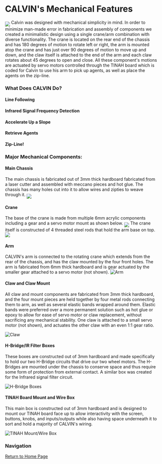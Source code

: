 CALVIN's Mechanical Features
=====
<img src="images/Photoshoot (1).jpeg" align="middle"/>
Calvin was designed with mechanical simplicity in mind. In order to minimize man-made error in fabrication and assembly of components we created a minimalistic design using a single crane/arm combination with diverse functionality. The crane is located on the rear end of the chassis and has 180 degrees of motion to rotate left or right, the arm is mounted atop the crane and has just over 90 degrees of motion to move up and down, and the claw itself is attached to the end of the arm and each claw rotates about 45 degrees to open and close. All these component's motions are actuated by servo motors controlled through the TINAH board which is coded for Calvin to use his arm to pick up agents, as well as place the agents on the zip-line.

### What Does CALVIN Do?
#### Line Following

#### Infrared Signal Frequency Detection

#### Accelerate Up a Slope

#### Retrieve Agents

#### Zip-Line!

### Major Mechanical Components:
#### **Main Chassis**
The main chassis is fabricated out of 3mm thick hardboard fabricated from a laser cutter and assembled with meccano pieces and hot glue. The chassis has many holes cut into it to allow wires and zipties to weave through it.
<img src="images/Robot_Drawing_CHASSIS.PNG" align="middle"/>

#### **Crane**
The base of the crane is made from multiple 6mm acrylic components including a gear and a servo motor mount as shown below.
<img src="images/Robot_CraneBase.jpeg" align="middle"/>
The crane itself is constructed of 4 threaded steel rods that hold the arm base on top.
<img src="images/Robot_Assembly_Crane.PNG" align="middle"/>

#### **Arm**
CALVIN's arm is connected to the rotating crane which extends from the rear of the chassis, and has the claw mounted by the four front holes. The arm is fabricated from 6mm thick hardboard and is gear actuated by the smaller gear attached to a servo motor (not shown).
![Arm](images/ROBOT_Drawing_ARM.PNG)

#### **Claw and Claw Mount**
All claw and mount components are fabricated from 3mm thick hardboard, and the four mount pieces are held together by four metal rods connecting them to arm, as well as several elastic bands wrapped around them. Elastic bands were preferred over a more permanent solution such as hot glue or epoxy to allow for ease of servo motor or claw replacement, without sacrificing any mechanical stability. One claw is attached to a small servo motor (not shown), and actuates the other claw with an even 1:1 gear ratio.

![Claw](images/Robot_Drawing_CLAW.PNG)

#### **H-Bridge/IR Filter Boxes**
These boxes are constructed out of 3mm hardboard and made specifically to hold our two H-Bridge circuits that drive our two wheel motors. The H-Bridges are mounted under the chassis to conserve space and thus require some form of protection from external contact. A similar box was created for the Infrared signal filter circuit.

![H-Bridge Boxes](images/Robot_Drawing_H-BOX.PNG)

#### **TINAH Board Mount and Wire Box**
This main box is constructed out of 3mm hardboard and is designed to mount our TINAH board face up to allow interactivity with the screen, buttons, knobs, and inputs/outputs while also having space underneath it to sort and hold a majority of CALVIN's wiring.

![TINAH Mount/Wire Box](images/Robot_Drawing_TINAHBOX.PNG)

### Navigation

[Return to Home Page](index.md)
